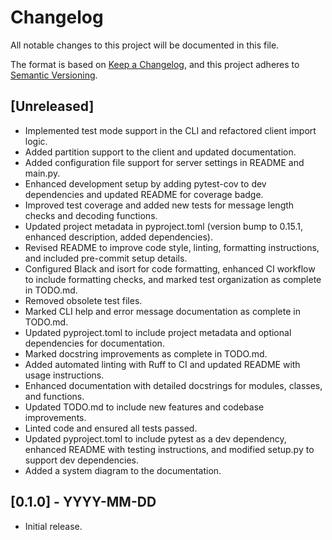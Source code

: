 # Changelog

All notable changes to this project will be documented in this file.

The format is based on [Keep a Changelog](https://keepachangelog.com/en/1.0.0/),
and this project adheres to [Semantic Versioning](https://semver.org/spec/v2.0.0.html).

## [Unreleased]

- Implemented test mode support in the CLI and refactored client import logic.
- Added partition support to the client and updated documentation.
- Added configuration file support for server settings in README and main.py.
- Enhanced development setup by adding pytest-cov to dev dependencies and updated README for coverage badge.
- Improved test coverage and added new tests for message length checks and decoding functions.
- Updated project metadata in pyproject.toml (version bump to 0.15.1, enhanced description, added dependencies).
- Revised README to improve code style, linting, formatting instructions, and included pre-commit setup details.
- Configured Black and isort for code formatting, enhanced CI workflow to include formatting checks, and marked test organization as complete in TODO.md.
- Removed obsolete test files.
- Marked CLI help and error message documentation as complete in TODO.md.
- Updated pyproject.toml to include project metadata and optional dependencies for documentation.
- Marked docstring improvements as complete in TODO.md.
- Added automated linting with Ruff to CI and updated README with usage instructions.
- Enhanced documentation with detailed docstrings for modules, classes, and functions.
- Updated TODO.md to include new features and codebase improvements.
- Linted code and ensured all tests passed.
- Updated pyproject.toml to include pytest as a dev dependency, enhanced README with testing instructions, and modified setup.py to support dev dependencies.
- Added a system diagram to the documentation.

## [0.1.0] - YYYY-MM-DD

- Initial release.
